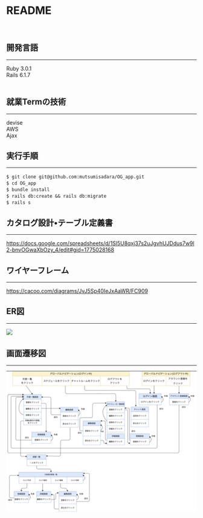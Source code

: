# README
<br>

## 開発言語
---
Ruby 3.0.1<br>
Rails 6.1.7  
</br>

## 就業Termの技術
---
devise<br>
AWS<br>
Ajax
</br>

## 実行手順
---
`$ git clone git@github.com:mutsumisadara/OG_app.git`<br>
`$ cd OG_app`<br>
`$ bundle install`<br>
`$ rails db:create && rails db:migrate`<br>
`$ rails s`</br>

## カタログ設計•テーブル定義書
---
https://docs.google.com/spreadsheets/d/1Sl5U8qxj37s2uJgvhUJDdus7w9l2-bnvOGwaXbOzy_4/edit#gid=1775028168<br>

## ワイヤーフレーム
---
https://cacoo.com/diagrams/JvJ5Sp40IeJxAaWR/FC909
<br>

## ER図
---
![](https://github.com/mutsumisadara/OG_app/blob/main/pics/ER%E5%9B%B3.png)
<br>

## 画面遷移図
---
![](https://github.com/mutsumisadara/OG_app/blob/main/pics/%E7%94%BB%E9%9D%A2%E9%81%B7%E7%A7%BB%E5%9B%B3.png)